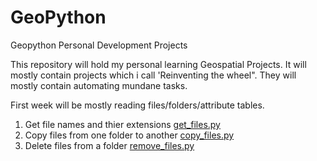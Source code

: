 # GeoPython
Geopython Personal Development Projects

This repository will hold my personal learning Geospatial Projects.
It will mostly contain projects which i call 'Reinventing the wheel". They will mostly contain automating mundane tasks.

First week will be mostly reading files/folders/attribute tables. 

1. Get file names and thier extensions [get_files.py](https://github.com/shakasom/GeoPython/edit/master/Folder_Basics/copy_files.py)
2. Copy files from one folder to another [copy_files.py](https://github.com/shakasom/GeoPython/blob/master/Folder_Basics/copy_files.py)
3. Delete files from a folder [remove_files.py](https://github.com/shakasom/GeoPython/blob/master/Folder_Basics/remove_files.py)
